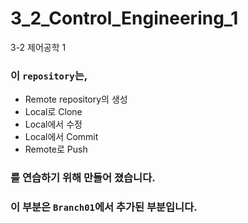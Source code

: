 # 3_2_Control_Engineering_1
3-2 제어공학 1
### 이 `repository`는,
* Remote repository의 생성
* Local로 Clone
* Local에서 수정
* Local에서 Commit
* Remote로 Push
### 를 연습하기 위해 만들어 졌습니다.
### 이 부분은 `Branch01`에서 추가된 부분입니다.